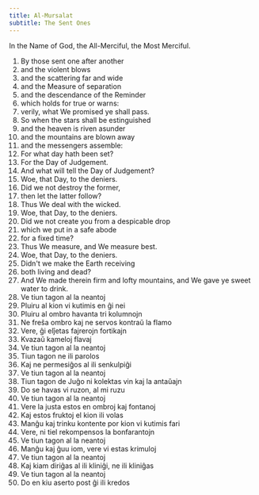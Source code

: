 ```yaml
---
title: Al-Mursalat
subtitle: The Sent Ones
---
```


In the Name of God, the All-Merciful, the Most Merciful.

1. By those sent one after another
2. and the violent blows
3. and the scattering far and wide
4. and the Measure of separation 
5. and the descendance of the Reminder
6. which holds for true or warns:
7. verily, what We promised ye shall pass.
8. So when the stars shall be estinguished
9. and the heaven is riven asunder
10. and the mountains are blown away
11. and the messengers assemble:
12. For what day hath been set?
13. For the Day of Judgement.
14. And what will tell the Day of Judgement?
15. Woe, that Day, to the deniers.
16. Did we not destroy the former,
17. then let the latter follow?
18. Thus We deal with the wicked.
19. Woe, that Day, to the deniers.
20. Did we not create you from a despicable drop
21. which we put in a safe abode
22. for a fixed time?
23. Thus We measure, and We measure best.
24. Woe, that Day, to the deniers.
25. Didn't we make the Earth receiving
26. both living and dead?
27. And We made therein firm and lofty mountains, and We gave ye sweet water to drink.
28. Ve tiun tagon al la neantoj
29. Pluiru al kion vi kutimis en ĝi nei
30. Pluiru al ombro havanta tri kolumnojn
31. Ne freŝa ombro kaj ne servos kontraŭ la flamo
32. Vere, ĝi elĵetas fajrerojn fortikajn
33. Kvazaŭ kameloj flavaj
34. Ve tiun tagon al la neantoj
35. Tiun tagon ne ili parolos
36. Kaj ne permesiĝos al ili senkulpiĝi
37. Ve tiun tagon al la neantoj
38. Tiun tagon de Juĝo ni kolektas vin kaj la antaŭajn
39. Do se havas vi ruzon, al mi ruzu
40. Ve tiun tagon al la neantoj
41. Vere la justa estos en ombroj kaj fontanoj
42. Kaj estos fruktoj el kion ili volas
43. Manĝu kaj trinku kontente por kion vi kutimis fari
44. Vere, ni tiel rekompensos la bonfarantojn
45. Ve tiun tagon al la neantoj
46. Manĝu kaj ĝuu iom, vere vi estas krimuloj
47. Ve tiun tagon al la neantoj
48. Kaj kiam diriĝas al ili kliniĝi, ne ili kliniĝas
49. Ve tiun tagon al la neantoj
50. Do en kiu aserto post ĝi ili kredos
